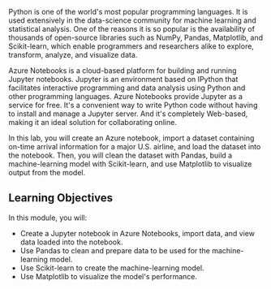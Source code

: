 Python is one of the world's most popular programming languages. It is used extensively in the data-science community for machine learning and statistical analysis. One of the reasons it is so popular is the availability of thousands of open-source libraries such as NumPy, Pandas, Matplotlib, and Scikit-learn, which enable programmers and researchers alike to explore, transform, analyze, and visualize data.

Azure Notebooks is a cloud-based platform for building and running Jupyter notebooks. Jupyter is an environment based on IPython that facilitates interactive programming and data analysis using Python and other programming languages. Azure Notebooks provide Jupyter as a service for free. It's a convenient way to write Python code without having to install and manage a Jupyter server. And it's completely Web-based, making it an ideal solution for collaborating online.

In this lab, you will create an Azure notebook, import a dataset containing on-time arrival information for a major U.S. airline, and load the dataset into the notebook. Then, you will clean the dataset with Pandas, build a machine-learning model with Scikit-learn, and use Matplotlib to visualize output from the model.

## Learning Objectives

In this module, you will:
- Create a Jupyter notebook in Azure Notebooks, import data, and view data loaded into the notebook.
- Use Pandas to clean and prepare data to be used for the machine-learning model.
- Use Scikit-learn to create the machine-learning model.
- Use Matplotlib to visualize the model's performance.